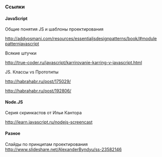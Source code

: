 ### Ссылки

#### JavaScript

Общие понятия JS и шаблоны проектирования

http://addyosmani.com/resources/essentialjsdesignpatterns/book/#modulepatternjavascript

Всякие штучки

http://true-coder.ru/javascript/karrirovanie-karring-v-javascript.html

JS. Классы vs Прототипы

http://habrahabr.ru/post/175029/

http://habrahabr.ru/post/192806/

#### Node.JS

Серия скринкастов от Ильи Кантора

http://learn.javascript.ru/nodejs-screencast

#### Разное

Слайды по принципам проектирования http://www.slideshare.net/AlexanderByndyu/ss-23582146
